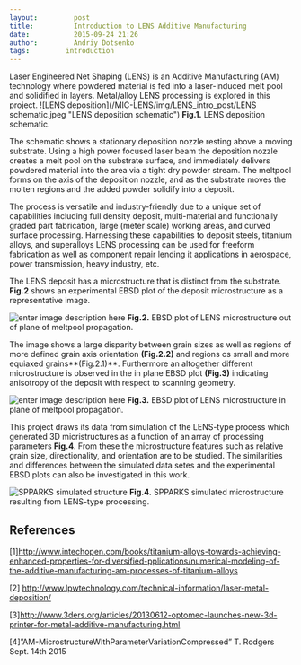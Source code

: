 ```yaml
---
layout:     	post
title:      	Introduction to LENS Additive Manufacturing
date:       	2015-09-24 21:26
author:     	Andriy Dotsenko
tags:         introduction
---
```

Laser Engineered Net Shaping (LENS) is an Additive Manufacturing (AM) technology where powdered material is fed into a laser-induced melt pool and solidified in layers. Metal/alloy LENS processing is explored in this project.
![LENS deposition](/MIC-LENS/img/LENS_intro_post/LENS schematic.jpeg "LENS deposition schematic")
**Fig.1.** LENS deposition schematic.

The schematic shows a stationary deposition nozzle resting above a moving substrate. Using a high power focused laser beam the deposition nozzle creates a melt pool on the substrate surface, and immediately delivers powdered material into the area via a tight dry powder stream. The meltpool forms on the axis of the deposition nozzle, and as the substrate moves the molten regions and the added powder solidify into a deposit.

The process is versatile and industry-friendly due to a unique set of capabilities including full density deposit, multi-material and functionally graded part fabrication, large (meter scale) working areas, and curved surface processing. Harnessing these capabilities to deposit steels, titanium alloys, and superalloys LENS processing can be used for freeform fabrication as well as component repair lending it applications in aerospace, power transmission, heavy industry, etc. 

The LENS deposit has a microstructure that is distinct from the substrate. **Fig.2** shows an experimental EBSD plot of the deposit microstructure as a representative image.

![enter image description here](/MIC-LENS/img/LENS_intro_post/EBSD_1.png)
**Fig.2.** EBSD plot of LENS microstructure out of plane of meltpool propagation.

The image shows a large disparity between grain sizes as well as regions of more defined grain axis orientation **(Fig.2.2)**  and regions os small and more equiaxed grains**(Fig.2.1)**. Furthermore an altogether different microstructure is observed in the in plane EBSD plot **(Fig.3)** indicating anisotropy of the deposit with respect to scanning geometry.

![enter image description here](/MIC-LENS/img/LENS_intro_post/EBSD_2.png)
**Fig.3.** EBSD plot of LENS microstructure in plane of meltpool propagation.

This project draws its data from simulation of the LENS-type process which generated 3D micristructures as a function of an array of processing parameters **Fig.4**. From these the microstructure features such as relative grain size, directionality, and orientation are to be studied. The similarities and differences between the simulated data setes and the experimental EBSD plots can also be investigated in this work.

![SPPARKS simulated structure](/MIC-LENS/img/LENS_intro_post/SPPARKS_structure.png)
**Fig.4.** SPPARKS simulated microstructure resulting from LENS-type processing.




## References ##
[1]http://www.intechopen.com/books/titanium-alloys-towards-achieving-enhanced-properties-for-diversified-pplications/numerical-modeling-of-the-additive-manufacturing-am-processes-of-titanium-alloys

[2] http://www.lpwtechnology.com/technical-information/laser-metal-deposition/

[3]http://www.3ders.org/articles/20130612-optomec-launches-new-3d-printer-for-metal-additive-manufacturing.html

[4]”AM-MicrostructureWIthParameterVariationCompressed” T. Rodgers Sept. 14th 2015
